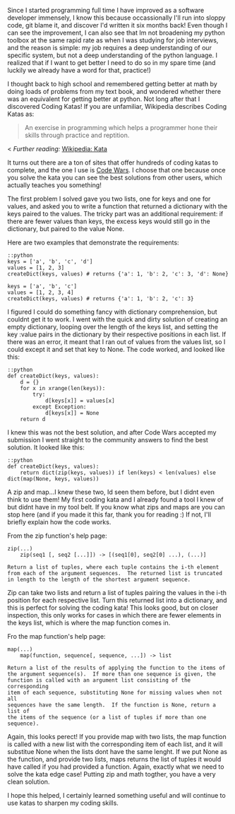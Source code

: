 Since I started programming full time I have improved as a software
developer immensely, I know this because occassionally I'll run into sloppy code,
git blame it, and discover I'd written it six months back!
Even though I can see the improvement, I can also see that Im not broadening
my python toolbox at the same rapid rate as when I was studying for job
interviews, and the reason is simple: my job requires a deep
understanding of our specific system, but not a deep understanding
of the python language. I realized that if I want to get better I need
to do so in my spare time (and luckily we already have a word for that,
practice!)

I thought back to high school and remembered getting better at math by doing
loads of problems from my text book, and wondered whether there was an
equivalent for getting better at python.  Not long after that I
discovered Coding Katas! If you are unfamiliar, Wikipedia describes Coding
Katas as:

> An exercise in programming which helps a programmer hone their skills
> through practice and reptition.

< _Further reading:_ [Wikipedia: Kata](http://en.wikipedia.org/wiki/Kata_%28programming%29)

It turns out there are a ton of sites that offer hundreds of coding katas
to complete, and the one I use is [Code Wars](http://www.codewars.com).
I choose that one because once you solve the kata you can see the best
solutions from other users, which actually teaches you something!

The first problem I solved gave you two lists, one for keys and one for values,
and asked you to write a function that returned a dictionary with the keys paired to the values.
The tricky part was an additional requirement: if there are fewer values
than keys, the excess keys would still go in the dictionary, but paired
to the value None.

Here are two examples that demonstrate the requirements:

    ::python
    keys = ['a', 'b', 'c', 'd']
    values = [1, 2, 3]
    createDict(keys, values) # returns {'a': 1, 'b': 2, 'c': 3, 'd': None}

    keys = ['a', 'b', 'c']
    values = [1, 2, 3, 4]
    createDict(keys, values) # returns {'a': 1, 'b': 2, 'c': 3}

I figured I could do something fancy with dictionary comprehension,
but couldnt get it to work.  I went with the quick and dirty solution
of creating an empty dictionary, looping over the length of the keys list,
and setting the key :value pairs in the dictionary by their respective positions
in each list.  If there was an error, it meant that I ran out of values from
the values list, so I could except it and set that key to None.  The
code worked, and looked like this:

    ::python
    def createDict(keys, values):
        d = {}
        for x in xrange(len(keys)):
            try:
                d[keys[x]] = values[x]
            except Exception:
                d[keys[x]] = None
        return d

I knew this was not the best solution, and after Code Wars accepted my
submission I went straight to the community answers to find the best solution.
It looked like this:

    ::python
    def createDict(keys, values):
        return dict(zip(keys, values)) if len(keys) < len(values) else dict(map(None, keys, values))

A zip and map...I knew these two, Id seen them before, but I didnt
even think to use them! My first coding kata and I already found a tool
I knew of but didnt have in my tool belt.  If you know what zips and maps
are you can stop here (and if you made it this far, thank you for reading :)
If not, I'll briefly explain how the code works.

From the zip function's help page:

    zip(...)
        zip(seq1 [, seq2 [...]]) -> [(seq1[0], seq2[0] ...), (...)]

    Return a list of tuples, where each tuple contains the i-th element
    from each of the argument sequences.  The returned list is truncated
    in length to the length of the shortest argument sequence.

Zip can take two lists and return a list of tuples pairing
the values in the i-th position for each respective list.  Turn this returned
list into a dictionary, and this is perfect for solving the coding kata!
This looks good, but on closer inspection, this only works for cases in which
there are fewer elements in the keys list, which is where the map function comes in.

Fro the map function's help page:

    map(...)
        map(function, sequence[, sequence, ...]) -> list

    Return a list of the results of applying the function to the items of
    the argument sequence(s).  If more than one sequence is given, the
    function is called with an argument list consisting of the corresponding
    item of each sequence, substituting None for missing values when not all
    sequences have the same length.  If the function is None, return a list of
    the items of the sequence (or a list of tuples if more than one sequence).



Again, this looks perect! If you provide map with two lists, the map function
is called with a new list with the corresponding item of each list, and it will
substitue None when the lists dont have the same lenght. If we put None as the function,
and provide two lists, maps returns the list of tuples it would have called
if you had provided a function.  Again, exactly what we need to solve the kata edge case!
Putting zip and math togther, you have a very clean solution.

I hope this helped, I certainly learned something useful and will continue
to use katas to sharpen my coding skills.

